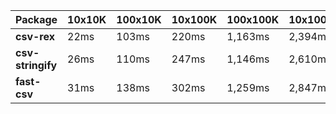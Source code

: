 | Package | 10x10K | 100x10K | 10x100K | 100x100K | 10x1000K 
|---------|---|---|---|---|---
| **csv-rex** | 22ms | 103ms | 220ms | 1,163ms | 2,394ms 
| **csv-stringify** | 26ms | 110ms | 247ms | 1,146ms | 2,610ms 
| **fast-csv** | 31ms | 138ms | 302ms | 1,259ms | 2,847ms 
